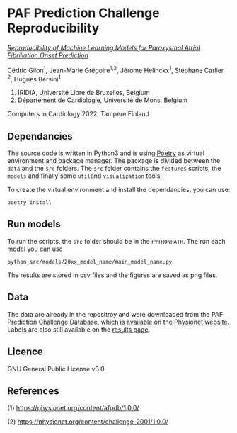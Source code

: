 # PAF Prediction Challenge Reproducibility

[_Reproducibility of Machine Learning Models for Paroxysmal Atrial Fibrillation Onset Prediction_
](https://difusion.ulb.ac.be/vufind/Record/ULB-DIPOT:oai:dipot.ulb.ac.be:2013/348586/Holdings)

Cédric Gilon<sup>1</sup>, Jean-Marie Grégoire<sup>1,2</sup>, Jérome Helinckx<sup>1</sup>, Stéphane Carlier <sup>2</sup>, Hugues Bersini<sup>1</sup>
1. IRIDIA, Université Libre de Bruxelles, Belgium
2. Département de Cardiologie, Université de Mons, Belgium

Computers in Cardiology 2022, Tampere Finland


## Dependancies

The source code is written in Python3 and is using [Poetry](https://python-poetry.org/) as virtual environment and package manager.
The package is divided between the `data` and the `src` folders.
The `src` folder contains the `features` scripts, the `models` and finally some `util`and `visualization` tools.

To create the virtual environment and install the dependancies, you can use:
```
poetry install
```

## Run models

To run the scripts, the `src` folder should be in the `PYTHONPATH`. The run each model you can use
```
python src/models/20xx_model_name/main_model_name.py
```

The results are stored in csv files and the figures are saved as png files.

## Data

The data are already in the repositroy and were downloaded from the PAF Prediction Challenge Database, which is available on the [Physionet website](https://physionet.org/content/afpdb/1.0.0/). 
Labels are also still available on the [results page](https://physionet.org/content/challenge-2001/1.0.0/).

## Licence

GNU General Public License v3.0

## References

(1) https://physionet.org/content/afpdb/1.0.0/

(2) https://physionet.org/content/challenge-2001/1.0.0/

